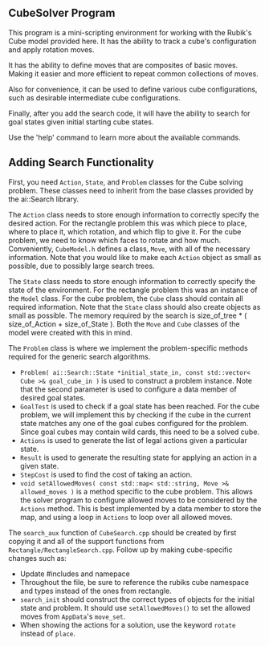 CubeSolver Program
------------------

This program is a mini-scripting environment for working 
with the Rubik's Cube model provided here.  It has the ability
to track a cube's configuration and apply rotation moves.

It has the ability to define moves that are composites
of basic moves.  Making it easier and more efficient to 
repeat common collections of moves.

Also for convenience, it can be used to define various
cube configurations, such as desirable intermediate cube
configurations.

Finally, after you add the search code, it will have the
ability to search for goal states given initial starting
cube states.

Use the 'help' command to learn more about the available
commands.



Adding Search Functionality
---------------------------

First, you need `Action`, `State`, and `Problem` classes for
the Cube solving problem.  These classes need to inherit
from the base classes provided by the ai::Search library.

The `Action` class needs to store enough information to 
correctly specify the desired action.  For the rectangle problem
this was which piece to place, where to place it, which rotation,
and which flip to give it.  For the cube problem, we need to
know which faces to rotate and how much.  Conveniently,
`CubeModel.h` defines a class, `Move`, with all of the necessary
information.  Note that you would like to make each `Action`
object as small as possible, due to possibly large search
trees.

The `State` class needs to store enough information to
correctly specify the state of the environment.  For the rectangle
problem this was an instance of the `Model` class.  For the
cube problem, the `Cube` class should contain all required
information.  Note that the `State` class should also create
objects as small as possible.  The memory required by the search
is size_of_tree * ( size_of_Action + size_of_State ).  Both
the `Move` and `Cube` classes of the model were created with this
in mind.

The `Problem` class is where we implement the problem-specific
methods required for the generic search algorithms.  

* `Problem( ai::Search::State *initial_state_in, const std::vector< Cube >& goal_cube_in )` is used to construct a problem instance.  Note that the second
  parameter is used to configure a data member of desired goal states.
* `GoalTest` is used to check if a goal state has been reached.  For the
  cube problem, we will implement this by checking if the cube in the current
  state matches any one of the goal cubes configured for the problem.
  Since goal cubes may contain wild cards, this need to be a solved cube.
* `Actions` is used to generate the list of legal actions given a particular
  state.
* `Result` is used to generate the resulting state for applying an action in
  a given state.
* `StepCost` is used to find the cost of taking an action.
* `void setAllowedMoves( const std::map< std::string, Move >& allowed_moves )` is a method specific to the cube problem.  This allows the solver program to
  configure allowed moves to be considered by the `Actions` method. This
  is best implemented by a data member to store the map, and using a
  loop in `Actions` to loop over all allowed moves.


The `search_aux` function of `CubeSearch.cpp` should be created by first
copying it and all of the support functions from `Rectangle/RectangleSearch.cpp`.
Follow up by making cube-specific changes such as:

* Update #includes and namepace
* Throughout the file, be sure to reference the rubiks cube namespace
  and types instead of the ones from rectangle.
* `search_init` should construct the correct types of objects for the
  initial state and problem.  It should use `setAllowedMoves()` to set 
  the allowed moves from `AppData`'s `move_set`.
* When showing the actions for a solution, use the keyword `rotate` instead
  of `place`.
